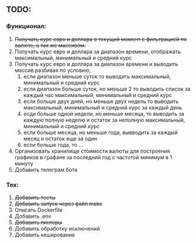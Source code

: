 ## TODO:

### Функционал:
1. ~~Получать курс евро и доллара в текущий момент с фильтрацией по валюте, а так же массивом.~~
2. Получать курс евро и доллара за диапазон времени, отображать максимальный, минимальный и средний курс
3. Получать курс евро и доллара за диапазон времени и выводить массив разбивая по условию, 
   1. если диапазон меньше суток то выводить максимальный, минимальный и средний курс
   2. если диапазон больше суток, но меньше 2 то выводить список за каждый час максимальный, минимальный и средний курс
   3. если больше двух дней, но меньше двух недель то выводить максимальный, минимальный и средний курс за каждый день
   4. есди больше одной недели, но меньше месяца, то выводить за каждую полную неделю и остаток за неполную максимальный, минимальный и средний курс
   5. если больше месяца, но меньше года, вывводить за каждый месяц и остаток еще за один
   6. если больше года, то ...
4. Организовать хранилище стоимости валюты для построения графиков в графане за последний год с частотой минимум в 1 минуту
5. Добавить телеграм бота

### Тех:
1. ~~Добавить тесты~~
2. ~~Добавить запуск через файл make~~
3. Описать Dockerfile
4. Добавить .env
5. ~~Добавить линтеры~~
6. Добавить обработку исключений
7. Добавить кеширование